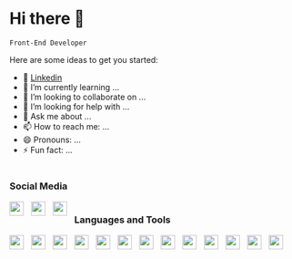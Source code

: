 # Hi there 👋

`Front-End Developer`

Here are some ideas to get you started:

- 🔭 [Linkedin](https://www.linkedin.com/in/simone-pontrelli/)
- 🌱 I’m currently learning ...
- 👯 I’m looking to collaborate on ...
- 🤔 I’m looking for help with ...
- 💬 Ask me about ...
- 📫 How to reach me: ...
- 😄 Pronouns: ...
- ⚡ Fun fact: ...

# 

### Social Media
<img align="left" alt="" width="25px" style="padding-right:10px" src="https://cdn.jsdelivr.net/gh/devicons/devicon/icons/linkedin/linkedin-original.svg" />
<img align="left" alt="" width="25px" style="padding-right:10px" src="https://cdn.simpleicons.org/whatsapp/075e54" />
<img align="left" alt="" width="25px" style="padding-right:10px" src="https://cdn.simpleicons.org/instagram/405DE6" />

# 

### Languages and Tools
<img align="left" alt="" width="25px" style="padding-right:10px" src="https://cdn.jsdelivr.net/gh/devicons/devicon/icons/wordpress/wordpress-original.svg" />
<img align="left" alt="" width="25px" style="padding-right:10px" src="https://cdn.jsdelivr.net/gh/devicons/devicon/icons/woocommerce/woocommerce-original.svg" />
<img align="left" alt="" width="25px" style="padding-right:10px" src="https://cdn.jsdelivr.net/gh/devicons/devicon/icons/nodejs/nodejs-original.svg" />
<img align="left" alt="" width="25px" style="padding-right:10px" src="https://cdn.jsdelivr.net/gh/devicons/devicon/icons/react/react-original.svg" />
<img align="left" alt="" width="25px" style="padding-right:10px" src="https://cdn.jsdelivr.net/gh/devicons/devicon/icons/visualstudio/visualstudio-plain.svg" />
<img align="left" alt="" width="25px" style="padding-right:10px" src="https://cdn.jsdelivr.net/gh/devicons/devicon/icons/html5/html5-original.svg" />
<img align="left" alt="" width="25px" style="padding-right:10px" src="https://cdn.jsdelivr.net/gh/devicons/devicon/icons/css3/css3-original.svg" />
<img align="left" alt="" width="25px" style="padding-right:10px" src="https://cdn.jsdelivr.net/gh/devicons/devicon/icons/javascript/javascript-original.svg" />
<img align="left" alt="" width="25px" style="padding-right:10px" src="https://cdn.jsdelivr.net/gh/devicons/devicon/icons/git/git-original.svg" />
<img align="left" alt="" width="25px" style="padding-right:10px" src="https://cdn.jsdelivr.net/gh/devicons/devicon/icons/php/php-original.svg" />
<img align="left" alt="" width="25px" style="padding-right:10px" src="https://cdn.jsdelivr.net/gh/devicons/devicon/icons/tailwindcss/tailwindcss-original-wordmark.svg" />
<img align="left" alt="" width="25px" style="padding-right:10px" src="https://cdn.jsdelivr.net/gh/devicons/devicon/icons/canva/canva-original.svg" />

<img align="left" alt="" width="25px" style="padding-right:10px" src="https://cdn.jsdelivr.net/gh/devicons/devicon/icons/bootstrap/bootstrap-original.svg" />
